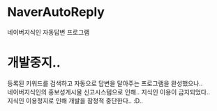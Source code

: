 # NaverAutoReply
네이버지식인 자동답변 프로그램

# 개발중지..
등록된 키워드를 검색하고 자동으로 답변을 달아주는 프로그램을 완성했으나..<br>
네이버지식인의 홍보성게시물 신고시스템으로 인해.. 지식인 이용이 금지되었다.. <br>
지식인 이용정지로 인해 개발을 잠정적 중단한다.. :D..



